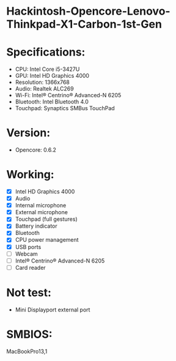 # Hackintosh-Opencore-Lenovo-Thinkpad-X1-Carbon-1st-Gen

# Specifications:
* CPU: Intel Core i5-3427U
* GPU: Intel HD Graphics 4000
* Resolution: 1366x768
* Audio: Realtek ALC269
* Wi-Fi: Intel® Centrino® Advanced-N 6205
* Bluetooth: Intel Bluetooth 4.0
* Touchpad: Synaptics SMBus TouchPad

# Version: 
* Opencore: 0.6.2

# Working:
- [x] Intel HD Graphics 4000
- [x] Audio
- [x] Internal microphone
- [x] External microphone
- [x] Touchpad (full gestures)
- [x] Battery indicator
- [x] Bluetooth
- [x] CPU power management
- [x] USB ports
- [ ] Webcam
- [ ] Intel® Centrino® Advanced-N 6205
- [ ] Card reader

# Not test:
* Mini Displayport external port

# SMBIOS:
MacBookPro13,1

